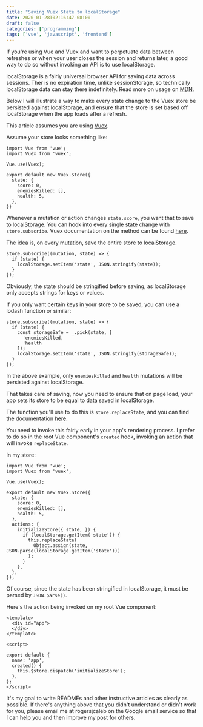 ```yaml
---
title: "Saving Vuex State to localStorage"
date: 2020-01-28T02:16:47-08:00
draft: false
categories: ['programming']
tags: ['vue', 'javascript', 'frontend']
---
```


If you're using Vue and Vuex and want to perpetuate data between refreshes or
when your user closes the session and returns later, a good way to do so without
invoking an API is to use localStorage.

localStorage is a fairly universal browser API for saving data across sessions.
Ther is no expiration time, unlike sessionStorage, so technically localStorage
data can stay there indefinitely. Read more on usage on [MDN](https://developer.mozilla.org/en-US/docs/Web/API/Window/localStorage).


Below I will illustrate a way to make every state change to the Vuex store be
persisted against localStorage, and ensure that the store is set based off
localStorage when the app loads after a refresh.

This article assumes you are using [Vuex](https://vuex.vuejs.org/).

Assume your store looks something like:

```
import Vue from 'vue';
import Vuex from 'vuex';

Vue.use(Vuex);

export default new Vuex.Store({
  state: {
    score: 0,
    enemiesKilled: [],
    health: 5,
  },
})
```

Whenever a mutation or action changes `state.score`, you want that to save to
localStorage. You can hook into every single state change with `store.subscribe`.
Vuex documentation on the method can be found
[here](https://vuex.vuejs.org/api/#subscribe).

The idea is, on every mutation, save the entire store to localStorage.

```
store.subscribe((mutation, state) => {
  if (state) {
    localStorage.setItem('state', JSON.stringify(state));
  }
});

```

Obviously, the state should be stringified before saving, as localStorage
only accepts strings for keys or values.

If you only want certain keys in your store to be saved, you can use a lodash
function or similar:

```
store.subscribe((mutation, state) => {
  if (state) {
    const storageSafe = _.pick(state, [
      'enemiesKilled,
      'health
    ]);
    localStorage.setItem('state', JSON.stringify(storageSafe));
  }
});
```

In the above example, only `enemiesKilled` and `health` mutations will be
persisted against localStorage.

That takes care of saving, now you need to ensure that on page load, your app
sets its store to be equal to data saved in localStorage.

The function you'll use to do this is `store.replaceState`, and you can find
the documentation [here](https://vuex.vuejs.org/api/#replacestate).

You need to invoke this fairly early in your app's rendering process. I prefer
to do so in the root Vue component's `created` hook, invoking an action that
will invoke `replaceState`.

In my store:

```
import Vue from 'vue';
import Vuex from 'vuex';

Vue.use(Vuex);

export default new Vuex.Store({
  state: {
    score: 0,
    enemiesKilled: [],
    health: 5,
  },
  actions: {
    initializeStore({ state, }) {
      if (localStorage.getItem('state')) {
        this.replaceState(
          Object.assign(state, JSON.parse(localStorage.getItem('state')))
        );
      }
    },
  },
});
```

Of course, since the state has been stringified in localStorage, it must be
parsed by `JSON.parse()`.

Here's the action being invoked on my root Vue component:

```
<template>
  <div id="app">
  </div>
</template>

<script>

export default {
  name: 'app',
  created() {
    this.$store.dispatch('initializeStore');
  },
};
</script>

```

It's my goal to write READMEs and other instructive articles as clearly as
possible. If there's anything above that you didn't understand or didn't work
for you, please email me at rogersjcaleb on the Google email service so that I
can help you and then improve my post for others.

